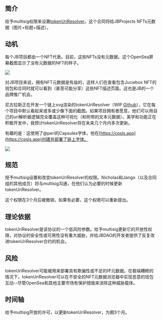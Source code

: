## 简介

给予multisig权限来设置[tokenUriResolver](https://info.juicebox.money/dev/api/contracts/jbprojects/write/settokenuriresolver/)。这个合同将给JBProjects NFTs元数据（图片+标题+描述）。

## 动机

每个JB项目都由一个NFT代表。目前，这些NFTs没有元数据。这个OpenSea屏幕截图显示了没有元数据的NFT的样子。

![](https://s3.us-west-2.amazonaws.com/secure.notion-static.com/d050407c-07bf-4f22-a446-1aa5cedfac48/Untitled.png?X-Amz-Algorithm=AWS4-HMAC-SHA256&X-Amz-Content-Sha256=UNSIGNED-PAYLOAD&X-Amz-Credential=AKIAT73L2G45EIPT3X45%2F20220927%2Fus-west-2%2Fs3%2Faws4_request&X-Amz-Date=20220927T062406Z&X-Amz-Expires=3600&X-Amz-Signature=9f40760dc95a2daaa90555e91a96662323d26f89b6e4689c74d49095a6b704d5&X-Amz-SignedHeaders=host&x-id=GetObject)

对JB项目来说，拥有NFT元数据是有益的，这样人们在查看包含Juciebox NFT的钱包和合同时就可以看到（甚至可能分享）这些NFT描述页面。这也是JB的一个品牌推广机会。

尼古拉斯正在开发一个链上svg渲染的tokenUriResolver（WIP [Github](https://github.com/nnnnicholas/juice-tokenUriResolver)），它在每个项目中默认看起来或多或少像下面的截图。如果项目拥有者愿意，他们可以用自己的uri解析器逻辑完全覆盖这种可视化（和附带的文本元数据）。美学和功能正在积极开发中，我预计tokenUriResolver将在未来几个月内多次更新。

有趣的是：这使用了@peri的Capsules字体，他在[https://cpsls.app](https://cpsls.app)创建并部署了链上字体。

![](https://s3.us-west-2.amazonaws.com/secure.notion-static.com/836e4381-6d97-4ae1-88e9-f883be1d1836/F6C4D347-3D56-4431-863F-98761B5014CE.jpeg?X-Amz-Algorithm=AWS4-HMAC-SHA256&X-Amz-Content-Sha256=UNSIGNED-PAYLOAD&X-Amz-Credential=AKIAT73L2G45EIPT3X45%2F20220927%2Fus-west-2%2Fs3%2Faws4_request&X-Amz-Date=20220927T062406Z&X-Amz-Expires=3600&X-Amz-Signature=3dd5e47b6941194b9f57894fe8a01fcbcc8c73e366d4c859bd1060ea3eede8d4&X-Amz-SignedHeaders=host&x-id=GetObject)

## 规范

授予multisig设置和改变tokenUriResolver的权限。Nicholas和Jango（以及合同组的其他成员）将与multisig沟通，在他们认为必要的时候更新tokenUriResolver。

这个权限在3个月后被撤销，如果有必要，这个权限可以重新提出。

## 理论依据

tokenUriResolver是该协议的一个低风险参数。给予multisig更新它的开放性权限，对协议的安全性或可用性没有重大威胁，并给JBDAO的开发者提供了反复改进tokenUriResolver合约的机会。

## 风险

tokenUriResolver可能被用来部署具有欺骗性或不足的坏元数据。在极端糟糕的情况下，tokenUriResolver可以在不安全的NFT元数据浏览器中实现恶意的钱包互动--尽管OpenSea和其他主要市场有保护措施来消除这种威胁载体。

## 时间轴

给予multisig开放的许可，以更新tokenUriResolver，为期3个月。
